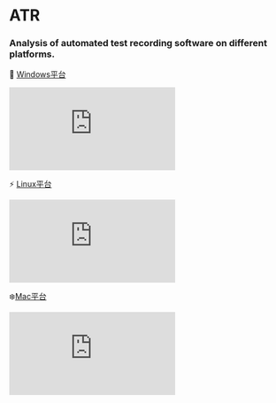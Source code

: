 # ATR
### Analysis of automated test recording software on different platforms.

🌈 [Windows平台](https://github.com/CQNET/ATR_W)

![](https://www.easyicon.net/api/resizeApi.php?id=539142&size=128)


⚡️ [Linux平台](https://github.com/CQNET/ATR_L)

![](https://www.easyicon.net/api/resizeApi.php?id=539139&size=128)

❄️[Mac平台]()

![](https://www.easyicon.net/api/resizeApi.php?id=539141&size=128)

